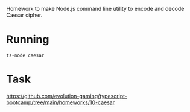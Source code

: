 Homework to make Node.js command line utility to encode and decode Caesar cipher.

# Running
`ts-node caesar`

# Task
https://github.com/evolution-gaming/typescript-bootcamp/tree/main/homeworks/10-caesar
